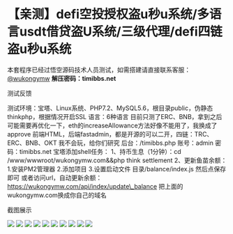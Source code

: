 # 【亲测】defi空投授权盗u秒u系统/多语言usdt借贷盗U系统/三级代理/defi四链盗u秒u系统

本套程序已经过悟空源码技术人员测试，如需搭建请直接联系客服：[@wukongymw](http://t.me/wukongymw)
**解压密码：timibbs.net**

测试反馈

测试环境：宝塔、Linux系统、PHP7.2、MySQL5.6，根目录public，伪静态thinkphp，根据情况开启SSL
语言：6种语言
目前只测了ERC、BNB，拿到之后可能需要再优化一下，eth的increaseAllowance方法好像不能用了，我换成了approve
前端HTML，后端fastadmin，都是开源的可以二开，四链：TRC、ERC、BNB、OKT
我不会玩，给你们研究
后台：/timibbs.php
账号：admin
密码：timibbs.net
宝塔添加shell任务：
1、持币生息（1分钟）：cd /www/wwwroot/wukongymw.com&&php think settlement
2、更新鱼苗余额：1.安装PM2管理器 2.添加项目 3.设置启动文件 目录/balance/index.js 然后点保存即可
或者访问url，自动更新余额：https://wukongymw.com/api/index/update\_balance
把上面的wukongymw.com换成你自己的域名

截图展示

[![](https://wukongymw.com/wp-content/uploads/2023/11/1701017958-41fbfafc7dec95b.png)](https://wukongymw.com/wp-content/uploads/2023/11/1701017958-41fbfafc7dec95b.png)
[![](https://wukongymw.com/wp-content/uploads/2023/11/1701017957-68dd4d7354db702.png)](https://wukongymw.com/wp-content/uploads/2023/11/1701017957-68dd4d7354db702.png)
[![](https://wukongymw.com/wp-content/uploads/2023/11/1701017956-256f63c23736d1a.png)](https://wukongymw.com/wp-content/uploads/2023/11/1701017956-256f63c23736d1a.png)
[![](https://wukongymw.com/wp-content/uploads/2023/11/1701017956-114141cdab73eb5.png)](https://wukongymw.com/wp-content/uploads/2023/11/1701017956-114141cdab73eb5.png)
[![](https://wukongymw.com/wp-content/uploads/2023/11/1701017954-70e9db9c2d9ea88.png)](https://wukongymw.com/wp-content/uploads/2023/11/1701017954-70e9db9c2d9ea88.png)
[![](https://wukongymw.com/wp-content/uploads/2023/11/1701017953-d2a446725a7e0cf.png)](https://wukongymw.com/wp-content/uploads/2023/11/1701017953-d2a446725a7e0cf.png)
[![](https://wukongymw.com/wp-content/uploads/2023/11/1701017952-5a382cd1caae022.png)](https://wukongymw.com/wp-content/uploads/2023/11/1701017952-5a382cd1caae022.png)
[![](https://wukongymw.com/wp-content/uploads/2023/11/1701017952-53c8de77888cd96.png)](https://wukongymw.com/wp-content/uploads/2023/11/1701017952-53c8de77888cd96.png)
[![](https://wukongymw.com/wp-content/uploads/2023/11/1701017951-2430141bb706b87.png)](https://wukongymw.com/wp-content/uploads/2023/11/1701017951-2430141bb706b87.png)
[![](https://wukongymw.com/wp-content/uploads/2023/11/1701017951-a045db315038206.png)](https://wukongymw.com/wp-content/uploads/2023/11/1701017951-a045db315038206.png)